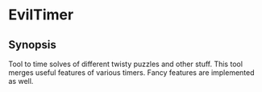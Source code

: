 # EvilTimer

## Synopsis

Tool to time solves of different twisty puzzles and other stuff. This tool merges useful features of various timers.
Fancy features are implemented as well.
